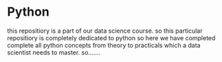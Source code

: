 # Python
this repositiory is a part of our data science course.
so this particular repositiory is completely dedicated to python
so here we have completed complete all python concepts from theory to practicals 
which a data scientist needs to master.
so.......
